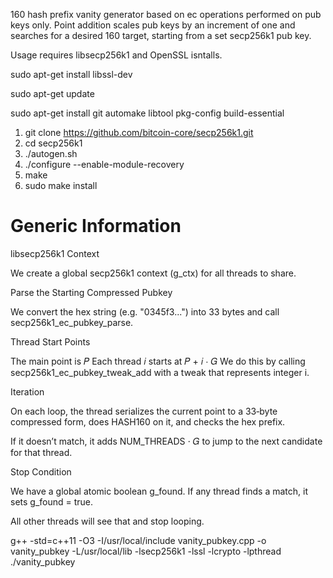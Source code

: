160 hash prefix vanity generator based on ec operations performed on pub keys only. Point addition scales pub keys by an increment of one and searches for a desired 160 target, starting from a set secp256k1 pub key.

Usage requires libsecp256k1 and OpenSSL isntalls.  

sudo apt-get install libssl-dev

sudo apt-get update

sudo apt-get install git automake libtool pkg-config build-essential

1) git clone https://github.com/bitcoin-core/secp256k1.git
2) cd secp256k1
3) ./autogen.sh
4) ./configure --enable-module-recovery
5) make
6) sudo make install

# Generic Information

libsecp256k1 Context

We create a global secp256k1 context (g_ctx) for all threads to share.

Parse the Starting Compressed Pubkey

We convert the hex string (e.g. "0345f3...") into 33 bytes and call secp256k1_ec_pubkey_parse.

Thread Start Points

The main point is 𝑃 Each thread 𝑖 starts at 𝑃 + 𝑖 ⋅ 𝐺 We do this by calling secp256k1_ec_pubkey_tweak_add with a tweak that represents integer i.

Iteration

On each loop, the thread serializes the current point to a 33‐byte compressed form, does HASH160 on it, and checks the hex prefix.

If it doesn’t match, it adds NUM_THREADS ⋅ 𝐺 to jump to the next candidate for that thread.

Stop Condition

We have a global atomic boolean g_found. If any thread finds a match, it sets g_found = true.

All other threads will see that and stop looping.

g++ -std=c++11 -O3 -I/usr/local/include vanity_pubkey.cpp -o vanity_pubkey -L/usr/local/lib -lsecp256k1 -lssl -lcrypto -lpthread
./vanity_pubkey
